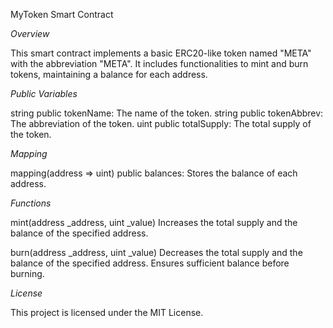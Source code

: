 MyToken Smart Contract

*Overview*

This smart contract implements a basic ERC20-like token named "META" with the abbreviation "META". It includes functionalities to mint and burn tokens, maintaining a balance for each address.

*Public Variables*

string public tokenName: The name of the token.
string public tokenAbbrev: The abbreviation of the token.
uint public totalSupply: The total supply of the token.

*Mapping*

mapping(address => uint) public balances: Stores the balance of each address.

*Functions*

mint(address _address, uint _value)
Increases the total supply and the balance of the specified address.

burn(address _address, uint _value)
Decreases the total supply and the balance of the specified address. Ensures sufficient balance before burning.

*License*

This project is licensed under the MIT License.
